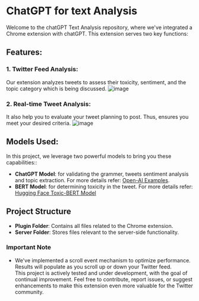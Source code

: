 # ChatGPT for text Analysis 
Welcome to the chatGPT Text Analysis repository, where we've integrated a Chrome extension with chatGPT. This extension serves two key functions:

## Features:
### 1. **Twitter Feed Analysis**:
Our extension analyzes tweets to assess their toxicity, sentiment, and the topic category which is being discussed.
![image](https://user-images.githubusercontent.com/22698201/223541189-d4f0dd11-60f9-43ed-af04-25c3a0af8cbd.png)

### 2. **Real-time Tweet Analysis**:
It also help you to evaluate your tweet planning to post. Thus, ensures you meet your desired criteria.
![image](https://user-images.githubusercontent.com/22698201/223541816-f98afba1-4281-4095-a0d0-a06405169fc3.png)

## Models Used:
In this project,  we leverage two powerful models to bring you these capabilities::
- **ChatGPT Model**: for validating the grammer, tweets sentiment analysis and topic extraction. For more details refer: [Open-AI Examples](https://platform.openai.com/examples). 
- **BERT Model**: for determining toxicity in the tweet. For more details refer: [Hugging Face Toxic-BERT Model](https://huggingface.co/unitary/toxic-bert)

## Project Structure

- **Plugin Folder**: Contains all files related to the Chrome extension.
- **Server Folder**: Stores files relevant to the server-side functionality.

### Important Note
- We've implemented a scroll event mechanism to optimize performance. Results will populate as you scroll up or down your Twitter feed.
\
This project is actively tested and under development, with the goal of continual improvement.
Feel free to contribute, report issues, or suggest enhancements to make this extension even more valuable for the Twitter community.
